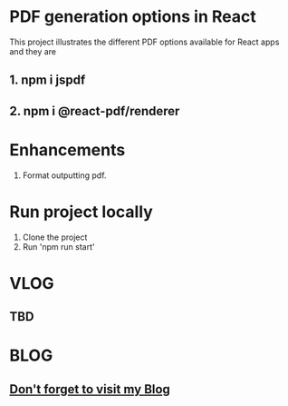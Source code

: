 # PDF generation options in React

This project illustrates the different PDF options available for React apps and they are

## 1. npm i jspdf
## 2. npm i @react-pdf/renderer

# Enhancements
1. Format outputting pdf.


# Run project locally

1. Clone the project
2. Run 'npm run start'


# VLOG

## TBD


# BLOG

## [Don't forget to visit my Blog](https://medium.com/@lokeshlucky4/generating-powerful-pdfs-with-jspdf-and-react-pdf-renderer-1a8c8a5a141e)
